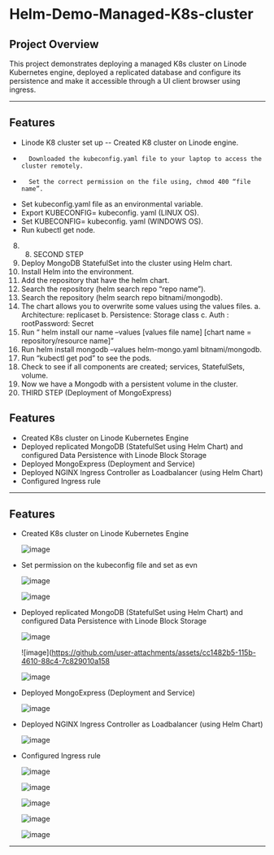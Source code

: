 # Helm-Demo-Managed-K8s-cluster


## **Project Overview**
This project demonstrates deploying a managed K8s cluster on Linode Kubernetes engine, deployed a replicated database and configure its persistence and make it accessible through a UI client browser using ingress.

---

## **Features**
- Linode K8 cluster set up
  -- Created K8 cluster on Linode engine.
-		Downloaded the kubeconfig.yaml file to your laptop to access the cluster remotely.
-		Set the correct permission on the file using, chmod 400 “file name”.
- Set kubeconfig.yaml file as an environmental variable. 
- Export KUBECONFIG= kubeconfig. yaml (LINUX OS).
-	Set KUBECONFIG= kubeconfig. yaml (WINDOWS OS).
-	Run kubectl get node.
8.	8.	SECOND STEP
9.	Deploy MongoDB StatefulSet into the cluster using Helm chart.
10.	Install Helm into the environment.
11.	Add the repository that have the helm chart. 
12.	Search the repository (helm search repo “repo name”).
13.	Search the repository (helm search repo bitnami/mongodb).
14.	The chart allows you to overwrite some values using the values files.
a.	Architecture: replicaset
b.	Persistence: Storage class
c.	Auth : rootPassword: Secret
15.	Run “ helm install our name –values [values file name] [chart name = repository/resource name]”
16.	Run helm install mongodb –values helm-mongo.yaml bitnami/mongodb.
17.	Run “kubectl get pod” to see the pods.
18.	Check to see if all components are created; services, StatefulSets, volume. 
19.	Now we have a Mongodb with a persistent volume in the cluster.
20.	THIRD STEP (Deployment of MongoExpress)




## **Features**
- Created K8s cluster on Linode Kubernetes Engine
- Deployed replicated MongoDB (StatefulSet using Helm Chart) and configured Data Persistence with Linode Block Storage
- Deployed MongoExpress (Deployment and Service)
- Deployed NGINX Ingress Controller as Loadbalancer (using Helm Chart)
- Configured Ingress rule
 
---

## **Features**
- Created K8s cluster on Linode Kubernetes Engine

  ![image](https://github.com/user-attachments/assets/40763b09-0f0d-4f7b-82fa-7e1cf76deaab)

- Set permission on the kubeconfig file and set as evn
  

  ![image](https://github.com/user-attachments/assets/a98825b5-6626-4b8d-a9d2-b000ec45250b)
  

  ![image](https://github.com/user-attachments/assets/f2c1112e-7120-482b-aac1-def74a2c73a4)



- Deployed replicated MongoDB (StatefulSet using Helm Chart) and configured Data Persistence with Linode Block Storage

  ![image](https://github.com/user-attachments/assets/ffdc8208-f02a-4e4b-a2c1-00fa64bffee4)
  

  ![image](https://github.com/user-attachments/assets/cc1482b5-115b-4610-88c4-7c829010a158


  ![image](https://github.com/user-attachments/assets/ab71e687-0cd9-4b33-bf98-c606006e9b54)



- Deployed MongoExpress (Deployment and Service)

  ![image](https://github.com/user-attachments/assets/4a8d4d42-5c02-4ed2-a958-57ad0bd7facd)

- Deployed NGINX Ingress Controller as Loadbalancer (using Helm Chart)

  ![image](https://github.com/user-attachments/assets/b970bc50-153f-48bd-92ed-331a0ed3c6b4)

- Configured Ingress rule

  ![image](https://github.com/user-attachments/assets/626eb546-c9cc-4960-ad31-e7dd2b326c35)


  ![image](https://github.com/user-attachments/assets/c3ed9756-83b8-4bf5-996f-5124265fab37)
  

  ![image](https://github.com/user-attachments/assets/a31547e3-db42-4f2f-93f2-9c179db2a82c)


  ![image](https://github.com/user-attachments/assets/b83f3765-eaa9-4863-9aea-163aaa198746)


  ![image](https://github.com/user-attachments/assets/b2b40fb6-45e1-47d4-9b9b-97beae060e06)





 
---
